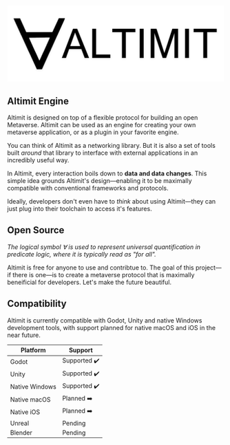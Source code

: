 ![Altimit logo](/logo.png)

## Altimit Engine

Altimit is designed on top of a flexible protocol for building an open Metaverse. Altimit can be used as an engine for creating your own metaverse application, or as a plugin in your favorite engine.

You can think of Altimit as a networking library. But it is also a set of tools built <i>around</i> that library to interface with external applications in an incredibly useful way.

In Altimit, every interaction boils down to <b>data and data changes</b>. This simple idea grounds Altimit's design—enabling it to be maximally compatible with conventional frameworks and protocols.

Ideally, developers don't even have to <i>think</i> about using Altimit—they can just plug into their toolchain to access it's features.

## Open Source

<i>The logical symbol ∀ is used to represent universal quantification in predicate logic, where it is typically read as "for all".</i>

Altimit is free for anyone to use and contribtue to. The goal of this project—if there is one—is to create a metaverse protocol that is maximally beneificial for developers. Let's make the future beautiful.

## Compatibility

Altimit is currently compatible with Godot, Unity and native Windows development tools, with support planned for native macOS and iOS in the near future.

Platform | Support |
--- | --- | 
Godot | Supported ✔️ |
Unity | Supported ✔️ |
Native Windows | Supported ✔️ |
Native macOS | Planned ➡️ |
Native iOS | Planned ➡️ |
Unreal | Pending |
Blender | Pending |
